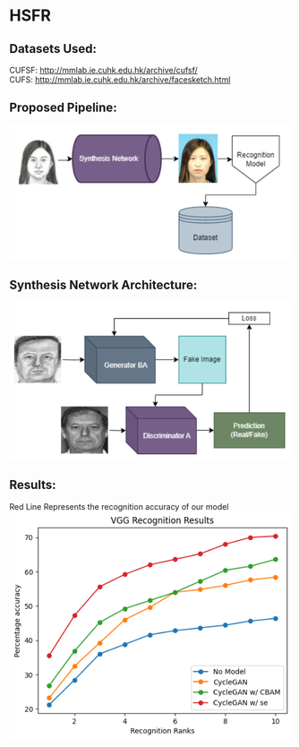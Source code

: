 # HSFR

## Datasets Used:

CUFSF: http://mmlab.ie.cuhk.edu.hk/archive/cufsf/ <br />
CUFS: http://mmlab.ie.cuhk.edu.hk/archive/facesketch.html

## Proposed Pipeline:

<img src="Results and Proposed Pipeline/Pipeline.png" style="width:600px">
<br />

## Synthesis Network Architecture:

<img src="Results and Proposed Pipeline/Synthesis network.png" style="width:600px">
<br />

## Results:

Red Line Represents the recognition accuracy of our model
<br />
<img src="Results and Proposed Pipeline/image24.png" style="width:600px">
